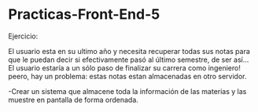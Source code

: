 # Practicas-Front-End-5

Ejercicio:

El usuario esta en su ultimo año y necesita recuperar todas sus notas para que le puedan decir si efectivamente pasó al último semestre, de ser así... El usuario 
estaría a un sólo paso de finalizar su carrera como ingeniero! peero, hay un problema: estas notas estan almacenadas en otro servidor.


   -Crear un sistema que almacene toda la información de las materias y las muestre en pantalla de forma ordenada.
